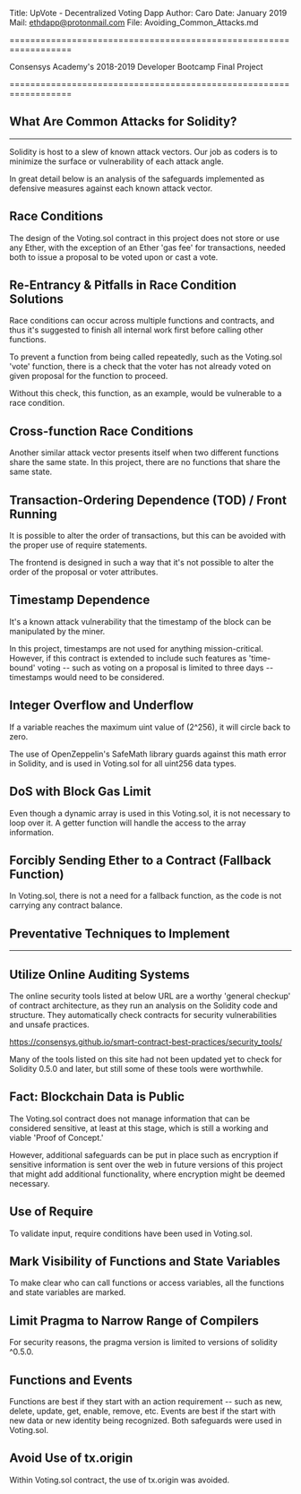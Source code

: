 
Title:  UpVote - Decentralized Voting Dapp
Author: Caro
Date:   January 2019
Mail:   ethdapp@protonmail.com
File:   Avoiding_Common_Attacks.md

==================================================================
	
Consensys Academy's 2018-2019 Developer Bootcamp Final Project  
                                                                
==================================================================



## What Are Common Attacks for Solidity? ##
-------------------------------------------

Solidity is host to a slew of known attack vectors.  Our job as coders is to minimize the surface or vulnerability of each attack angle.

In great detail below is an analysis of the safeguards implemented as defensive measures against each known attack vector.



## Race Conditions

The design of the Voting.sol contract in this project does not store or use any Ether, with the exception of an Ether 'gas fee' for transactions, needed both to issue a proposal to be voted upon or cast a vote.



## Re-Entrancy & Pitfalls in Race Condition Solutions

Race conditions can occur across multiple functions and contracts, and thus it's suggested to finish all internal work first before calling other functions.

To prevent a function from being called repeatedly, such as the Voting.sol 'vote' function, there is a check that the voter has not already voted on given proposal for the function to proceed.  

Without this check, this function, as an example, would be vulnerable to a race condition.



## Cross-function Race Conditions

Another similar attack vector presents itself when two different functions share the same state.  In this project, there are no functions that share the same state.



## Transaction-Ordering Dependence (TOD) / Front Running

It is possible to alter the order of transactions, but this can be avoided with the proper use of require statements.

The frontend is designed in such a way that it's not possible to alter the order of the proposal or voter attributes.



## Timestamp Dependence

It's a known attack vulnerability that the timestamp of the block can be manipulated by the miner.

In this project, timestamps are not used for anything mission-critical.  However, if this contract is extended to include such features as 'time-bound' voting -- such as voting on a proposal is limited to three days -- timestamps would need to be considered.



## Integer Overflow and Underflow

If a variable reaches the maximum uint value of (2^256), it will circle back to zero. 

The use of OpenZeppelin's SafeMath library guards against this math error in Solidity, and is used in Voting.sol for all uint256 data types.



## DoS with Block Gas Limit

Even though a dynamic array is used in this Voting.sol, it is not necessary to loop over it.  A getter function will handle the access to the array information.



## Forcibly Sending Ether to a Contract (Fallback Function)

In Voting.sol, there is not a need for a fallback function, as the code is not carrying any contract balance.



## Preventative Techniques to Implement ##
----------------------------------------

## Utilize Online Auditing Systems

The online security tools listed at below URL are a worthy 'general checkup' of contract architecture, as they run an analysis on the Solidity code and structure.  They automatically check contracts for security vulnerabilities and unsafe practices.

https://consensys.github.io/smart-contract-best-practices/security_tools/

Many of the tools listed on this site had not been updated yet to check for Solidity 0.5.0 and later, but still some of these tools were worthwhile.



## Fact: Blockchain Data is Public

The Voting.sol contract does not manage information that can be considered sensitive, at least at this stage, which is still a working and viable 'Proof of Concept.'

However, additional safeguards can be put in place such as encryption if sensitive information is sent over the web in future versions of this project that might add additional functionality, where encryption might be deemed necessary.



## Use of Require

To validate input, require conditions have been used in Voting.sol.  



## Mark Visibility of Functions and State Variables

To make clear who can call functions or access variables, all the functions and state variables are marked.



## Limit Pragma to Narrow Range of Compilers

For security reasons, the pragma version is limited to versions of solidity ^0.5.0.



## Functions and Events

Functions are best if they start with an action requirement -- such as new, delete, update, get, enable, remove, etc.  Events are best if the start with new data or new identity being recognized.  Both safeguards were used in Voting.sol.



## Avoid Use of tx.origin

Within Voting.sol contract, the use of tx.origin was avoided.



